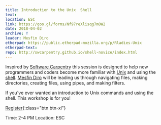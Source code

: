 ```yaml
---
title: Introduction to the Unix  Shell 
text: 
location: ESC
link: https://goo.gl/forms/Nf97reXlisqg7mOW2
date: 2018-04-02
archive: Y  
leader: Mesfin Diro
etherpad: https://public.etherpad-mozilla.org/p/Rladies-Unix
etherpad-text: 
repo: http://swcarpentry.github.io/shell-novice/index.html
---
```


Inspired by [Software Carpentry](http://swcarpentry.github.io/shell-novice/) this session is designed to help new programmers and coders become more familiar with [Unix](https://en.wikipedia.org/wiki/Unix) and using the [shell](https://en.wikipedia.org/wiki/Shell_%28computing%29). [Mesfin Diro](https://github.com/mesfind) will be leading us through navigating files, making directories, creating files, using pipes, and making filters.

If you've ever wanted an introduction to Unix commands and using the shell. This workshop is for you! 

[Register](https://goo.gl/forms/Nf97reXlisqg7mOW2){:class="btn btn-xl"} 

Time: 2-4 PM
Location: ESC


